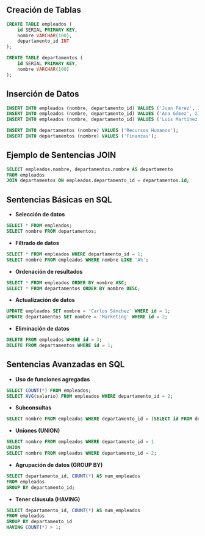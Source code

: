 ## Creación de Tablas

```sql
CREATE TABLE empleados (
    id SERIAL PRIMARY KEY,
    nombre VARCHAR(100),
    departamento_id INT
);

CREATE TABLE departamentos (
    id SERIAL PRIMARY KEY,
    nombre VARCHAR(100)
);

```

## Inserción de Datos

```sql
INSERT INTO empleados (nombre, departamento_id) VALUES ('Juan Pérez', 1);
INSERT INTO empleados (nombre, departamento_id) VALUES ('Ana Gómez', 2);
INSERT INTO empleados (nombre, departamento_id) VALUES ('Luis Martínez', 1);

INSERT INTO departamentos (nombre) VALUES ('Recursos Humanos');
INSERT INTO departamentos (nombre) VALUES ('Finanzas');

```

## Ejemplo de Sentencias JOIN

```sql
SELECT empleados.nombre, departamentos.nombre AS departamento
FROM empleados
JOIN departamentos ON empleados.departamento_id = departamentos.id;

```

## Sentencias Básicas en SQL

- **Selección de datos**

```sql
SELECT * FROM empleados;
SELECT nombre FROM departamentos;

```

- **Filtrado de datos**

```sql
SELECT * FROM empleados WHERE departamento_id = 1;
SELECT nombre FROM empleados WHERE nombre LIKE 'A%';

```

- **Ordenación de resultados**

```sql
SELECT * FROM empleados ORDER BY nombre ASC;
SELECT * FROM departamentos ORDER BY nombre DESC;

```

- **Actualización de datos**

```sql
UPDATE empleados SET nombre = 'Carlos Sánchez' WHERE id = 1;
UPDATE departamentos SET nombre = 'Marketing' WHERE id = 2;

```

- **Eliminación de datos**

```sql
DELETE FROM empleados WHERE id = 3;
DELETE FROM departamentos WHERE id = 1;

```

## Sentencias Avanzadas en SQL

- **Uso de funciones agregadas**

```sql
SELECT COUNT(*) FROM empleados;
SELECT AVG(salario) FROM empleados WHERE departamento_id = 2;

```

- **Subconsultas**

```sql
SELECT nombre FROM empleados WHERE departamento_id = (SELECT id FROM departamentos WHERE nombre = 'Finanzas');

```

- **Uniones (UNION)**

```sql
SELECT nombre FROM empleados WHERE departamento_id = 1
UNION
SELECT nombre FROM empleados WHERE departamento_id = 2;

```

- **Agrupación de datos (GROUP BY)**

```sql
SELECT departamento_id, COUNT(*) AS num_empleados
FROM empleados
GROUP BY departamento_id;

```

- **Tener cláusula (HAVING)**

```sql
SELECT departamento_id, COUNT(*) AS num_empleados
FROM empleados
GROUP BY departamento_id
HAVING COUNT(*) > 1;

```